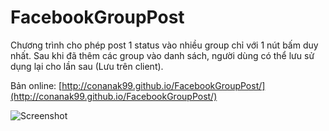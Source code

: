 # FacebookGroupPost
Chương trình cho phép post 1 status vào nhiều group chỉ với 1 nút bấm duy nhất.
Sau khi đã thêm các group vào danh sách, người dùng có thể lưu sử dụng lại cho lần sau (Lưu trên client).

Bản online: [http://conanak99.github.io/FacebookGroupPost/](http://conanak99.github.io/FacebookGroupPost/)

![Screenshot](https://raw.githubusercontent.com/conanak99/FacebookGroupPost/master/screenshot.PNG)